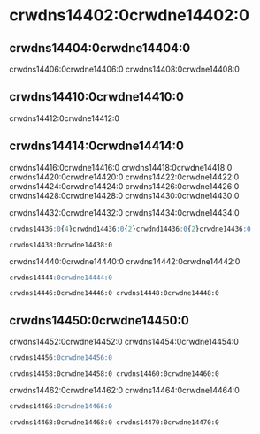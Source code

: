 # crwdns14402:0crwdne14402:0

## crwdns14404:0crwdne14404:0

crwdns14406:0crwdne14406:0 crwdns14408:0crwdne14408:0

## crwdns14410:0crwdne14410:0

crwdns14412:0crwdne14412:0

## crwdns14414:0crwdne14414:0

crwdns14416:0crwdne14416:0 crwdns14418:0crwdne14418:0 crwdns14420:0crwdne14420:0 crwdns14422:0crwdne14422:0 crwdns14424:0crwdne14424:0 crwdns14426:0crwdne14426:0 crwdns14428:0crwdne14428:0 crwdns14430:0crwdne14430:0

crwdns14432:0crwdne14432:0 crwdns14434:0crwdne14434:0

```sql
crwdns14436:0{4}crwdnd14436:0{2}crwdnd14436:0{2}crwdne14436:0
```

```text
crwdns14438:0crwdne14438:0
```

crwdns14440:0crwdne14440:0 crwdns14442:0crwdne14442:0

```sql
crwdns14444:0crwdne14444:0
```

```text
crwdns14446:0crwdne14446:0 crwdns14448:0crwdne14448:0
```

## crwdns14450:0crwdne14450:0

crwdns14452:0crwdne14452:0 crwdns14454:0crwdne14454:0

```sql
crwdns14456:0crwdne14456:0
```

```text
crwdns14458:0crwdne14458:0 crwdns14460:0crwdne14460:0
```

crwdns14462:0crwdne14462:0 crwdns14464:0crwdne14464:0

```sql
crwdns14466:0crwdne14466:0
```

```text
crwdns14468:0crwdne14468:0 crwdns14470:0crwdne14470:0
```